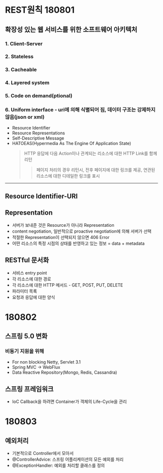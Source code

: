 # REST원칙 180801
## 확장성 있는 웹 서비스를 위한 소프트웨어 아키텍처 
### 1. Client-Server
### 2. Stateless
### 3. Cacheable
### 4. Layered system
### 5. Code on demand(ptional)
### 6. Uniform interface - uri에 의해 식별되어 짐, 데이터 구조는 강제하지 않음(json or xml)
- Resource Identifier
- Resource Representations
- Self-Descriptive Message
- HATOEAS(Hypermedia As The Engine Of Application State)
    > HTTP 응답에 다음 Action이나 관계되는 리소스에 대한 HTTP Link를 함께 리턴
    >> 페이지 처리의 경우 리턴시, 전후 페이지에 대한 링크를 제공, 연관된 리소스에 대한 디테일한 링크를 표시
---
## Resource Identifier-URI
## Representation 
- 서버가 보내준 것은 Resource가 아니라 Representation
- content negotiation, 일반적으로 proactive negotiation에 의해 서버가 선택 
- 적절한 Representation이 선택되지 않으면 406 Error
- 어떤 리소스의 특정 시점의 상태를 반영하고 있는 정보 = data + metadata

## RESTful 문서화
- 서비스 entry point
- 각 리소스에 대한 경로
- 각 리소스에 대한 HTTP 메서드 - GET, POST, PUT, DELETE
- 파라미터 목록
- 요청과 응답에 대한 양식

# 180802
## 스프링 5.0 변화
### 비동기 지원을 위해 
- For non blocking Netty, Servlet 3.1
- Spring MVC -> WebFlux 
- Data Reactive Repository(Mongo, Redis, Cassandra)

## 스프링 프레임워크
- IoC Callback을 하려면 Container가 객체의 Life-Cycle을 관리

# 180803
## 예외처리
- 기본적으로 Controller에서 모아서 
- @ControllerAdvice: 스프링 어플리케이션의 모든 예외를 처리
- @ExceptionHandler: 예외를 처리할 클래스를 정의

